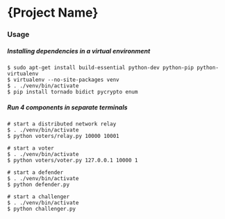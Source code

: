 # {Project Name}

### Usage
##### Installing dependencies in a virtual environment
```
$ sudo apt-get install build-essential python-dev python-pip python-virtualenv
$ virtualenv --no-site-packages venv
$ . ./venv/bin/activate
$ pip install tornado bidict pycrypto enum
```

##### Run 4 components in separate terminals
```
# start a distributed network relay
$ . ./venv/bin/activate
$ python voters/relay.py 10000 10001
```

```
# start a voter
$ . ./venv/bin/activate
$ python voters/voter.py 127.0.0.1 10000 1
```

```
# start a defender 
$ . ./venv/bin/activate
$ python defender.py
```

```
# start a challenger 
$ . ./venv/bin/activate
$ python challenger.py
```
